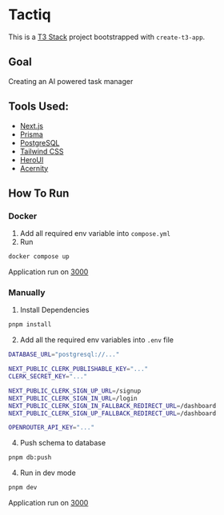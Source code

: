 # Tactiq

This is a [T3 Stack](https://create.t3.gg/) project bootstrapped with `create-t3-app`.

## Goal

Creating an AI powered task manager

## Tools Used:

- [Next.js](https://nextjs.org)
- [Prisma](https://prisma.io)
- [PostgreSQL](https://www.postgresql.org/)
- [Tailwind CSS](https://tailwindcss.com)
- [HeroUI](https://www.heroui.com/)
- [Acernity](https://ui.aceternity.com/)

## How To Run

### Docker

1. Add all required env variable into `compose.yml`
2. Run

```bash
docker compose up
```

Application run on [3000](http://localhost:3000)

### Manually

1. Install Dependencies

```bash
pnpm install
```

2. Add all the required env variables into `.env` file

```bash
DATABASE_URL="postgresql://..."

NEXT_PUBLIC_CLERK_PUBLISHABLE_KEY="..."
CLERK_SECRET_KEY="..."

NEXT_PUBLIC_CLERK_SIGN_UP_URL=/signup
NEXT_PUBLIC_CLERK_SIGN_IN_URL=/login
NEXT_PUBLIC_CLERK_SIGN_IN_FALLBACK_REDIRECT_URL=/dashboard
NEXT_PUBLIC_CLERK_SIGN_UP_FALLBACK_REDIRECT_URL=/dashboard

OPENROUTER_API_KEY="..."
```

4. Push schema to database

```bash
pnpm db:push
```

4. Run in dev mode

```bash
pnpm dev
```

Application run on [3000](http://localhost:3000)
